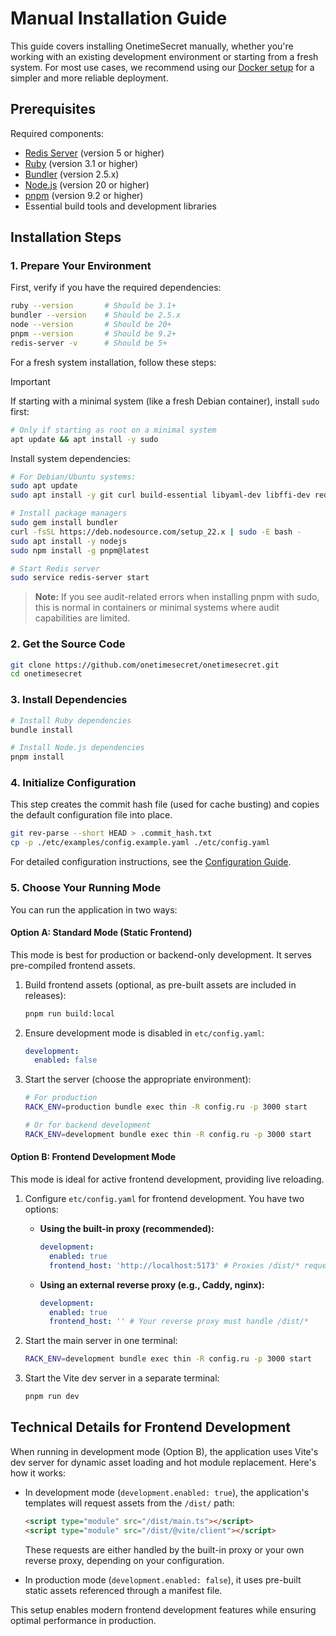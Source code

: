 # Manual Installation Guide

This guide covers installing OnetimeSecret manually, whether you're working with an existing development environment or starting from a fresh system. For most use cases, we recommend using our [Docker setup](DOCKER.md) for a simpler and more reliable deployment.

## Prerequisites

Required components:
- [Redis Server](https://redis.io/download) (version 5 or higher)
- [Ruby](https://www.ruby-lang.org/en/downloads/) (version 3.1 or higher)
- [Bundler](https://bundler.io/) (version 2.5.x)
- [Node.js](https://nodejs.org/en/download/) (version 20 or higher)
- [pnpm](https://pnpm.io/installation) (version 9.2 or higher)
- Essential build tools and development libraries

## Installation Steps

### 1. Prepare Your Environment

First, verify if you have the required dependencies:

```bash
ruby --version       # Should be 3.1+
bundler --version    # Should be 2.5.x
node --version       # Should be 20+
pnpm --version       # Should be 9.2+
redis-server -v      # Should be 5+
```

For a fresh system installation, follow these steps:

> [!Important]
> If starting with a minimal system (like a fresh Debian container), install `sudo` first:
>
> ```bash
> # Only if starting as root on a minimal system
> apt update && apt install -y sudo
> ```

Install system dependencies:

```bash
# For Debian/Ubuntu systems:
sudo apt update
sudo apt install -y git curl build-essential libyaml-dev libffi-dev redis-server ruby3.1 ruby3.1-dev

# Install package managers
sudo gem install bundler
curl -fsSL https://deb.nodesource.com/setup_22.x | sudo -E bash -
sudo apt install -y nodejs
sudo npm install -g pnpm@latest

# Start Redis server
sudo service redis-server start
```

> **Note:** If you see audit-related errors when installing pnpm with sudo, this is normal in containers or minimal systems where audit capabilities are limited.

### 2. Get the Source Code

```bash
git clone https://github.com/onetimesecret/onetimesecret.git
cd onetimesecret
```

### 3. Install Dependencies

```bash
# Install Ruby dependencies
bundle install

# Install Node.js dependencies
pnpm install
```

### 4. Initialize Configuration

This step creates the commit hash file (used for cache busting) and copies the default configuration file into place.

```bash
git rev-parse --short HEAD > .commit_hash.txt
cp -p ./etc/examples/config.example.yaml ./etc/config.yaml
```

For detailed configuration instructions, see the [Configuration Guide](CONFIGURATION.md).

### 5. Choose Your Running Mode

You can run the application in two ways:

#### Option A: Standard Mode (Static Frontend)

This mode is best for production or backend-only development. It serves pre-compiled frontend assets.

1.  Build frontend assets (optional, as pre-built assets are included in releases):
    ```bash
    pnpm run build:local
    ```

2.  Ensure development mode is disabled in `etc/config.yaml`:
    ```yaml
    development:
      enabled: false
    ```

3.  Start the server (choose the appropriate environment):
    ```bash
    # For production
    RACK_ENV=production bundle exec thin -R config.ru -p 3000 start

    # Or for backend development
    RACK_ENV=development bundle exec thin -R config.ru -p 3000 start
    ```

#### Option B: Frontend Development Mode

This mode is ideal for active frontend development, providing live reloading.

1.  Configure `etc/config.yaml` for frontend development. You have two options:
    *   **Using the built-in proxy (recommended):**
        ```yaml
        development:
          enabled: true
          frontend_host: 'http://localhost:5173' # Proxies /dist/* requests
        ```
    *   **Using an external reverse proxy (e.g., Caddy, nginx):**
        ```yaml
        development:
          enabled: true
          frontend_host: '' # Your reverse proxy must handle /dist/*
        ```

2.  Start the main server in one terminal:
    ```bash
    RACK_ENV=development bundle exec thin -R config.ru -p 3000 start
    ```

3.  Start the Vite dev server in a separate terminal:
    ```bash
    pnpm run dev
    ```

## Technical Details for Frontend Development

When running in development mode (Option B), the application uses Vite's dev server for dynamic asset loading and hot module replacement. Here's how it works:

- In development mode (`development.enabled: true`), the application's templates will request assets from the `/dist/` path:
  ```html
  <script type="module" src="/dist/main.ts"></script>
  <script type="module" src="/dist/@vite/client"></script>
  ```
  These requests are either handled by the built-in proxy or your own reverse proxy, depending on your configuration.

- In production mode (`development.enabled: false`), it uses pre-built static assets referenced through a manifest file.

This setup enables modern frontend development features while ensuring optimal performance in production.
